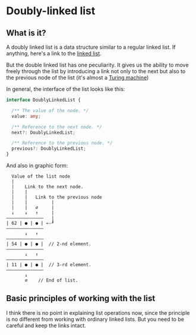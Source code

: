 # Doubly-linked list

## What is it?

A doubly linked list is a data structure similar to a regular linked list. If anything, here's a link to the [linked list](../linked-list).

But the double linked list has one peculiarity. It gives us the ability to move freely through the list by introducing a link not only to the next but also to the previous node of the list (it's almost a [Turing machine](https://en.wikipedia.org/wiki/Turing_machine))

In general, the interface of the list looks like this:

```typescript
interface DoublyLinkedList {

  /** The value of the node. */
  value: any;

  /** Reference to the next node. */
  next?: DoublyLinkedList;

  /** Reference to the previous node. */
  previous?: DoublyLinkedList;
}
```

And also in graphic form:

```plain
  Value of the list node
  |
  |    Link to the next node.
  |    |
  |    |   Link to the previous node
  |    |         |
  |    |   ∅     |
  ↓    ↓   ↑     |
——————————————   |
| 62 | ● | ● | ←-┚
——————————————
       ↓   ↑
——————————————
| 54 | ● | ● |  // 2-nd element.
——————————————
       ↓   ↑
——————————————
| 11 | ● | ● |  // 3-rd element.
——————————————
       ↓
       ∅    // End of list.

```

## Basic principles of working with the list

I think there is no point in explaining list operations now, since the principle is no different from working with ordinary linked lists. But you need to be careful and keep the links intact.
